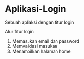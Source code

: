 # Aplikasi-Login
Sebuah apliaksi dengan fitur login


Alur fitur login
1. Memasukan email dan password
2. Memvalidasi masukan   
3. Menampilkan halaman home
